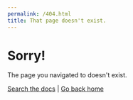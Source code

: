 ```yaml
---
permalink: /404.html
title: That page doesn't exist.
---
```


# Sorry!

The page you navigated to doesn't exist.

[Search the docs](https://darken-css.github.io/Darken-CSS-Docs/404-search) | [Go back home](https://darken-css.github.io/Darken-CSS-Docs/)
